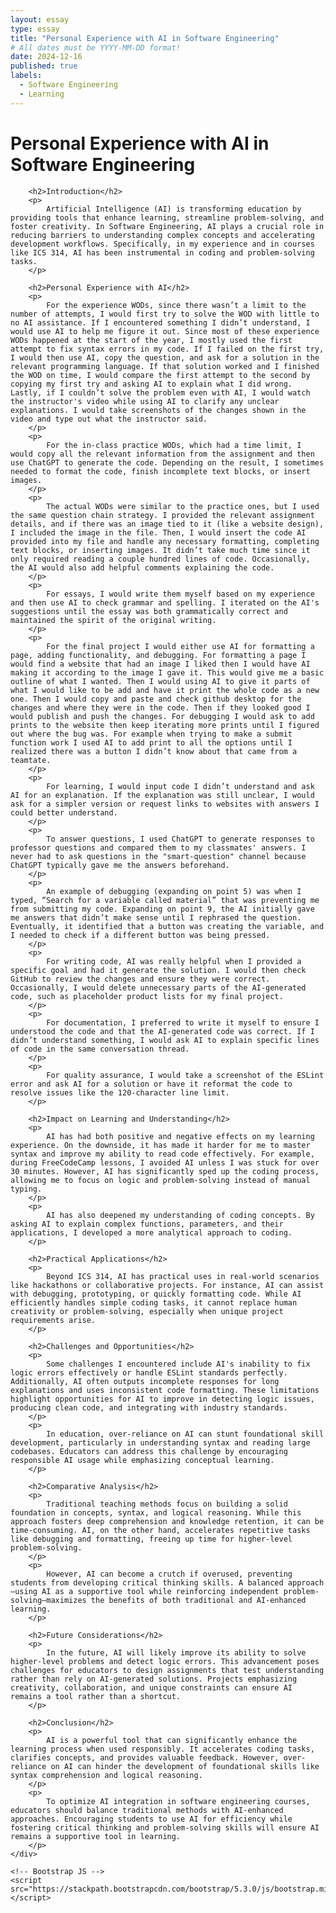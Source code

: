 ```yaml
---
layout: essay
type: essay
title: "Personal Experience with AI in Software Engineering"
# All dates must be YYYY-MM-DD format!
date: 2024-12-16
published: true
labels:
  - Software Engineering
  - Learning
---
```


<html lang="en">
<head>
    <meta charset="UTF-8">
    <meta name="viewport" content="width=device-width, initial-scale=1.0">
    <title>Personal Experience with AI in Software Engineering</title>
    <!-- Bootstrap CSS -->
    <link href="https://stackpath.bootstrapcdn.com/bootstrap/5.3.0/css/bootstrap.min.css" rel="stylesheet">
</head>
<body>
    <div class="container mt-4">
        <h1>Personal Experience with AI in Software Engineering</h1>

        <h2>Introduction</h2>
        <p>
            Artificial Intelligence (AI) is transforming education by providing tools that enhance learning, streamline problem-solving, and foster creativity. In Software Engineering, AI plays a crucial role in reducing barriers to understanding complex concepts and accelerating development workflows. Specifically, in my experience and in courses like ICS 314, AI has been instrumental in coding and problem-solving tasks.
        </p>

        <h2>Personal Experience with AI</h2>
        <p>
            For the experience WODs, since there wasn’t a limit to the number of attempts, I would first try to solve the WOD with little to no AI assistance. If I encountered something I didn’t understand, I would use AI to help me figure it out. Since most of these experience WODs happened at the start of the year, I mostly used the first attempt to fix syntax errors in my code. If I failed on the first try, I would then use AI, copy the question, and ask for a solution in the relevant programming language. If that solution worked and I finished the WOD on time, I would compare the first attempt to the second by copying my first try and asking AI to explain what I did wrong. Lastly, if I couldn’t solve the problem even with AI, I would watch the instructor's video while using AI to clarify any unclear explanations. I would take screenshots of the changes shown in the video and type out what the instructor said.
        </p>
        <p>
            For the in-class practice WODs, which had a time limit, I would copy all the relevant information from the assignment and then use ChatGPT to generate the code. Depending on the result, I sometimes needed to format the code, finish incomplete text blocks, or insert images.
        </p>
        <p>
            The actual WODs were similar to the practice ones, but I used the same question chain strategy. I provided the relevant assignment details, and if there was an image tied to it (like a website design), I included the image in the file. Then, I would insert the code AI provided into my file and handle any necessary formatting, completing text blocks, or inserting images. It didn’t take much time since it only required reading a couple hundred lines of code. Occasionally, the AI would also add helpful comments explaining the code.
        </p>
        <p>
            For essays, I would write them myself based on my experience and then use AI to check grammar and spelling. I iterated on the AI's suggestions until the essay was both grammatically correct and maintained the spirit of the original writing.
        </p>
        <p>
            For the final project I would either use AI for formatting a page, adding functionality, and debugging. For formatting a page I would find a website that had an image I liked then I would have AI making it according to the image I gave it. This would give me a basic outline of what I wanted. Then I would using AI to give it parts of what I would like to be add and have it print the whole code as a new one. Then I would copy and paste and check github desktop for the changes and where they were in the code. Then if they looked good I would publish and push the changes. For debugging I would ask to add prints to the website then keep iterating more prints until I figured out where the bug was. For example when trying to make a submit function work I used AI to add print to all the options until I realized there was a button I didn’t know about that came from a teamtate. 
        </p>
        <p>
            For learning, I would input code I didn’t understand and ask AI for an explanation. If the explanation was still unclear, I would ask for a simpler version or request links to websites with answers I could better understand.
        </p>
        <p>
            To answer questions, I used ChatGPT to generate responses to professor questions and compared them to my classmates' answers. I never had to ask questions in the "smart-question" channel because ChatGPT typically gave me the answers beforehand.
        </p>
        <p>
            An example of debugging (expanding on point 5) was when I typed, “Search for a variable called material” that was preventing me from submitting my code. Expanding on point 9, the AI initially gave me answers that didn’t make sense until I rephrased the question. Eventually, it identified that a button was creating the variable, and I needed to check if a different button was being pressed.
        </p>
        <p>
            For writing code, AI was really helpful when I provided a specific goal and had it generate the solution. I would then check GitHub to review the changes and ensure they were correct. Occasionally, I would delete unnecessary parts of the AI-generated code, such as placeholder product lists for my final project.
        </p>
        <p>
            For documentation, I preferred to write it myself to ensure I understood the code and that the AI-generated code was correct. If I didn’t understand something, I would ask AI to explain specific lines of code in the same conversation thread.
        </p>
        <p>
            For quality assurance, I would take a screenshot of the ESLint error and ask AI for a solution or have it reformat the code to resolve issues like the 120-character line limit.
        </p>

        <h2>Impact on Learning and Understanding</h2>
        <p>
            AI has had both positive and negative effects on my learning experience. On the downside, it has made it harder for me to master syntax and improve my ability to read code effectively. For example, during FreeCodeCamp lessons, I avoided AI unless I was stuck for over 30 minutes. However, AI has significantly sped up the coding process, allowing me to focus on logic and problem-solving instead of manual typing.
        </p>
        <p>
            AI has also deepened my understanding of coding concepts. By asking AI to explain complex functions, parameters, and their applications, I developed a more analytical approach to coding.
        </p>

        <h2>Practical Applications</h2>
        <p>
            Beyond ICS 314, AI has practical uses in real-world scenarios like hackathons or collaborative projects. For instance, AI can assist with debugging, prototyping, or quickly formatting code. While AI efficiently handles simple coding tasks, it cannot replace human creativity or problem-solving, especially when unique project requirements arise.
        </p>

        <h2>Challenges and Opportunities</h2>
        <p>
            Some challenges I encountered include AI's inability to fix logic errors effectively or handle ESLint standards perfectly. Additionally, AI often outputs incomplete responses for long explanations and uses inconsistent code formatting. These limitations highlight opportunities for AI to improve in detecting logic issues, producing clean code, and integrating with industry standards.
        </p>
        <p>
            In education, over-reliance on AI can stunt foundational skill development, particularly in understanding syntax and reading large codebases. Educators can address this challenge by encouraging responsible AI usage while emphasizing conceptual learning.
        </p>

        <h2>Comparative Analysis</h2>
        <p>
            Traditional teaching methods focus on building a solid foundation in concepts, syntax, and logical reasoning. While this approach fosters deep comprehension and knowledge retention, it can be time-consuming. AI, on the other hand, accelerates repetitive tasks like debugging and formatting, freeing up time for higher-level problem-solving.
        </p>
        <p>
            However, AI can become a crutch if overused, preventing students from developing critical thinking skills. A balanced approach—using AI as a supportive tool while reinforcing independent problem-solving—maximizes the benefits of both traditional and AI-enhanced learning.
        </p>

        <h2>Future Considerations</h2>
        <p>
            In the future, AI will likely improve its ability to solve higher-level problems and detect logic errors. This advancement poses challenges for educators to design assignments that test understanding rather than rely on AI-generated solutions. Projects emphasizing creativity, collaboration, and unique constraints can ensure AI remains a tool rather than a shortcut.
        </p>

        <h2>Conclusion</h2>
        <p>
            AI is a powerful tool that can significantly enhance the learning process when used responsibly. It accelerates coding tasks, clarifies concepts, and provides valuable feedback. However, over-reliance on AI can hinder the development of foundational skills like syntax comprehension and logical reasoning.
        </p>
        <p>
            To optimize AI integration in software engineering courses, educators should balance traditional methods with AI-enhanced approaches. Encouraging students to use AI for efficiency while fostering critical thinking and problem-solving skills will ensure AI remains a supportive tool in learning.
        </p>
    </div>

    <!-- Bootstrap JS -->
    <script src="https://stackpath.bootstrapcdn.com/bootstrap/5.3.0/js/bootstrap.min.js"></script>
</body>
</html>